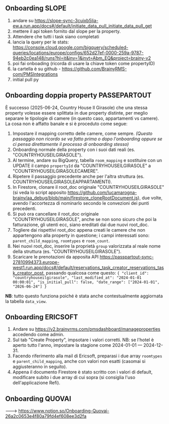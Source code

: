 ## Onboarding SLOPE

1. andare su <https://slope-sync-3cuixb5lia-ew.a.run.app/docs#/default/initiate_data_pull_initiate_data_pull_get>
2. mettere il api token fornito dal slope per la property.
3. Attendere che tutti i task siano completati
4. lancia la query per le stats: <https://console.cloud.google.com/bigquery/scheduled-queries/locations/europe/configs/652d27ef-0000-259a-9787-94eb2c0ea148/runs?hl=it&inv=1&invt=Abm_EQ&project=brainy-v2>
5. poi fai onboading (ricorda di usare la chiave token come propertyID)
6. la cartella è su github - <https://github.com/BrainyRMS-com/PMSIntegrations>
7. initial pull py


## Onboarding doppia property PASSEPARTOUT

È successo (2025-06-24, Country House Il Girasole) che una stessa property volesse essere splittata in due property distinte, 
per meglio separare le tipologie di camere (in questo caso, appartamenti vs camere).
La cosa non è affatto banale e si è proceduto come segue:
1. Impostare il mapping corretto delle camere, come sempre. _(Questo passaggio non ricordo se va fatto prima o dopo l'onboarding oppure se ci pensa direttamente il processo di onboarding stesso)_
2. Onboarding normale della property con i suoi dati reali (es. "COUNTRYHOUSEILGIRASOLE").
3. Al termine, andare su BigQuery, tabella `room_mapping` e sostituire con un UPDATE il campo `propertyId` da "COUNTRYHOUSEILGIRASOLE" a "COUNTRYHOUSEILGIRASOLECAMERE".
4. Ripetere il passaggio precedente anche per l'altra struttura (es. COUNTRYHOUSEILGIRASOLEAPPARTAMENTI).
5. In Firestore, clonare il root_doc originale "COUNTRYHOUSEILGIRASOLE" (si veda lo script apposito https://github.com/lucamarogna-brainy/aa_debug/blob/main/firestore_cloneRootDocument.js), due volte, avendo l'accortezza di nominarlo secondo le convezioni dei punti precedenti.
6. Si può ora cancellare il root_doc originale "COUNTRYHOUSEILGIRASOLE", anche se non sono sicuro che poi la fatturazione, gli utenti ecc, siano ereditati dai due nuovi root_doc.
7. Togliere dai rispettivi root_doc appena creati le camere che non appartengono alla property in questione; i campi interessati sono: `parent_child_mapping`, `roomtypes` e `room_count`.
8. Nei nuovi root_doc, inserire la proprietà `group` valorizzata al reale nome della struttura (es. "COUNTRYHOUSEILGIRASOLE").
9. Scaricare le prenotazioni da apposita API https://passpartout-sync-27810994373.europe-west1.run.app/docs#/default/reservations_task_creator_reservations_task_creator_post, passando qualcosa come questo: ```{
  "client_id": "countryhouseilgirasole",
  "last_modified_at": "2024-01-01 00:00:01",
  "is_initial_pull": false,
  "date_range": ["2024-01-01", "2026-06-24"]
}```


**NB**: tutto questo funziona poiché è stata anche contestualmente aggiornata la tabella `data_view`.


## Onboarding ERICSOFT

1. Andare su https://v2.brainyrms.com/pmsdashboard/manageproperties accedendo come admin.
2. Sul tab "Create Property", impsotare i valori corretti. NB: se l'hotel è aperto tutto l'anno, impostare la stagione come 2024-01-01 — 2024-12-31.
3. Facendo riferimento alla mail di Ericsoft, preparasi i due array `roomtypes` e `parent_child_mapping`, anche con valori non esatti (casomai si aggiusteranno in seguito).
4. Appena il documento Firestore è stato scritto con i valori di default, modificare subito i due array di cui sopra (si consiglia l'uso dell'applicazione Refi).


## Onboarding QUOVAI

———> https://www.notion.so/Onboarding-Quovai-26a2c0653e4f80a79fd4ef608ee3d2fa 
